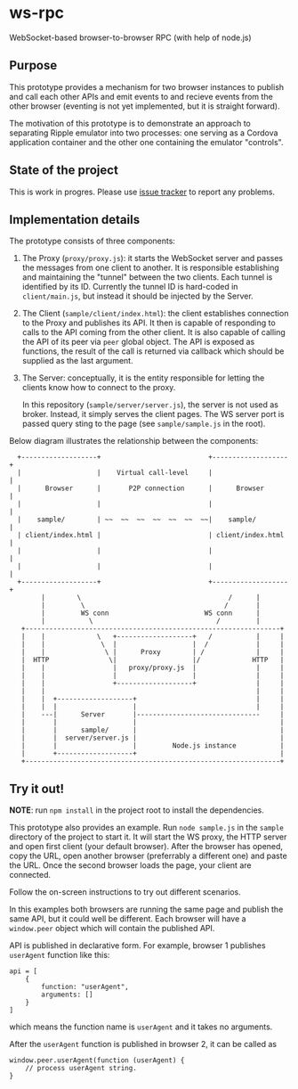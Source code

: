 # ws-rpc
WebSocket-based browser-to-browser RPC (with help of node.js)

## Purpose
This prototype provides a mechanism for two browser instances to publish and
call each other APIs and emit events to and recieve events from the other
browser (eventing is not yet implemented, but it is straight forward).

The motivation of this prototype is to demonstrate an approach to separating
Ripple emulator into two processes: one serving as a Cordova application
container and the other one containing the emulator "controls".

## State of the project

This is work in progres. Please use [issue tracker](https://github.com/busykai/ws-rpc/issues)
to report any problems.

## Implementation details

The prototype consists of three components:

1. The Proxy (`proxy/proxy.js`): it starts the WebSocket server and passes the
   messages from one client to another. It is responsible establishing and
   maintaining the "tunnel" between the two clients. Each tunnel is identified
   by its ID.  Currently the tunnel ID is hard-coded in `client/main.js`, but
   instead it should be injected by the Server.

2. The Client (`sample/client/index.html`): the client establishes connection to the
   Proxy and publishes its API. It then is capable of responding to calls to
   the API coming from the other client. It is also capable of calling the API
   of its peer via `peer` global object. The API is exposed as functions, the
   result of the call is returned via callback which should be supplied as the
   last argument.

3. The Server: conceptually, it is the entity responsible for letting the
   clients know how to connect to the proxy.

   In this repository (`sample/server/server.js`), the server is not used as
   broker. Instead, it simply serves the client pages. The WS server port is
   passed query sting to the page (see `sample/sample.js` in the root).


Below diagram illustrates the relationship between the components:

```
  +-------------------+                           +-------------------+
  |                   |    Virtual call-level     |                   |
  |      Browser      |       P2P connection      |      Browser      |
  |                   |                           |                   |
  |    sample/        | ~~  ~~  ~~  ~~  ~~  ~~  ~~|    sample/        |
  | client/index.html |                           | client/index.html |
  |                   |                           |                   |
  |                   |                           |                   |
  +-------------------+                           +-------------------+
        |        \                                     /      |
        |         \                                   /       |
        |         WS conn                        WS conn      |
        |           \                               /         |
   +----------------------------------------------------------------+
   |    |             \   +-------------------+   /           |     |
   |    |              \  |                   |  /            |     |
   |    |               \ |      Proxy        | /             |     |
   |  HTTP               \|                   |/             HTTP   |
   |    |                 |   proxy/proxy.js  |               |     |
   |    |                 |                   |               |     |
   |    |                 +-------------------+               |     |
   |    |                                                     |     |
   |    |  +-------------------+                              |     |
   |    |  |                   |                              |     |
   |    ---|      Server       |-------------------------------     |
   |       |                   |                                    |
   |       |      sample/      |                                    |
   |       |  server/server.js |                                    |
   |       |                   |         Node.js instance           |
   |       +-------------------+                                    |
   +----------------------------------------------------------------+

```

## Try it out!

__NOTE__: run `npm install` in the project root to install the dependencies.

This prototype also provides an example. Run `node sample.js` in the `sample`
directory of the project to start it. It will start the WS proxy, the HTTP
server and open first client (your default browser). After the browser has
opened, copy the URL, open another browser (preferrably a different one) and
paste the URL. Once the second browser loads the page, your client are
connected.

Follow the on-screen instructions to try out different scenarios.

In this examples both browsers are running the same page and publish the same
API, but it could well be different. Each browser will have a `window.peer`
object which will contain the published API.

API is published in declarative form. For example, browser 1 publishes
`userAgent` function like this:

```
api = [
    {
        function: "userAgent",
        arguments: []
    }
]
```
which means the function name is `userAgent` and it takes no arguments.

After the `userAgent` function is published in browser 2, it can be called as
```
window.peer.userAgent(function (userAgent) {
    // process userAgent string.
}
```

